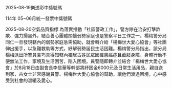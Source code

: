 
2025-08-19樂透彩中獎號碼

                                
114年 05~06月統一發票中獎號碼
                             
2025-08-20空氣品質指標
                              為落實推動「社區警政工作」，警方除在治安打擊詐欺、強力掃黑外，結合善心團體關懷弱勢家庭也是警察平日工作之一，楊梅警分局同仁一旦發現轄內的弱勢家庭急需協助，就會轉介給「楊梅世大愛心協會」等社團伸出援手，以急難救助等方式，紓解弱勢居民生活困難。楊梅警分局指出，該分局楊梅派出所警員袁巧真得知轄內獨居古姓民眾因罹患癌症且截肢身障，身體行動不便無法工作，家境及生活困苦，陷入困境。員警隨即轉介並結合「楊梅世大愛心協會」於8月18日由副會長李信華等幹部將紓困金6000元及日常生活用品，親自送到家，古女士非常感謝員警、楊梅世大愛心協會的幫助，讓他們渡過困境，心中感受到社會的溫暖及愛心。